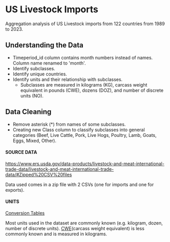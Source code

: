 # US Livestock Imports
Aggregation analysis of US Livestock imports from 122 countries from 1989 to 2023.

## Understanding the Data
 - Timeperiod_id column contains month numbers instead of names. Column name renamed to 'month'.
 - Identify subclasses.
 - Identify unique countries.
 - Identify units and their relationship with subclasses. 
    - Subclasses are measured in kilograms (KG), carcass weight equivalent in pounds (CWE), dozens (DOZ), and number of discrete units (NO).

## Data Cleaning
 - Remove asterisk (*) from names of some subclasses.
 - Creating new Class column to classify subclasses into general categories (Beef, Live Cattle, Pork, Live Hogs, Poultry, Lamb, Goats, Eggs, Mixed, Other).
   
#### SOURCE DATA
https://www.ers.usda.gov/data-products/livestock-and-meat-international-trade-data/livestock-and-meat-international-trade-data/#Zipped%20CSV%20files

Data used comes in a zip file with 2 CSVs (one for imports and one for exports).

#### UNITS

[Conversion Tables](https://www.census.gov/foreign-trade/guide/sec4.html)

Most units used in the dataset are commonly known (e.g. kilogram, dozen, number of discrete units). [CWE](https://www.ers.usda.gov/data-products/food-availability-per-capita-data-system/glossary/#:~:text=2%2C150.42%20cubic%20inches.-,Carcass%2Dweight%20equivalent%20(CWE),weight%20may%20or%20may%20not)(carcass weight equivalent) is less commonly known and is measured in kilograms.
